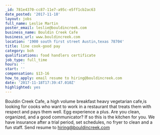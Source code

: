 ```yaml
---
_id: 781e4370-cc87-11e7-a95c-e5ff1cb2ac63
date_posted: '2017-11-18'
layout: jobs
full_name: Leslie Martin
poster_email: leslie@bouldincreek.com
business_name: Bouldin Creek Cafe
business_url: www.bouldincreek.com
location: '1900 south first street Austin,texas 78704'
title: line cook-good pay
category: boh
qualifications: food handlers certificate
job_type: full_time
hours: ''
start: ''
compensation: $13-16
how_to_apply: email resume to hiring@bouldincreek.com
date: '2017-11-18T17:39:47.010Z'
highlighted: yes
---
```

Bouldin Creek Cafe, a high volume breakfast heavy vegetarian cafe,is looking for cooks who want to work in a restaurant that treats them with respect and pays them well. Egg experience a plus. Are you clean, organized, and a good communicator? If so this is the kitchen for you. We have insurance after a trial period,  set schedules, no fryer to clean and a fun staff. Send resume to hiring@bouldincreek.com
